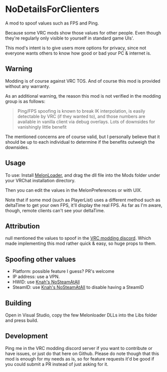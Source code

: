 # NoDetailsForClienters

A mod to spoof values such as FPS and Ping.

Because some VRC mods show those values for other people.
Even though they're regularly only visible to yourself in standard game UIs'.

This mod's intent is to give users more options for privacy, since not everyone wants others to know how good or bad your PC & internet is.

## Warning

Modding is of course against VRC TOS. And of course this mod is provided without any warranty.

As an additional warning, the reason this mod is not verified in the modding group is as follows:

> Ping/FPS spoofing is known to break IK interpolation, is easily detectable by VRC (if they wanted to), and those numbers are available in vanilla client via debug overlays. Lots of downsides for vanishingly little benefit

The mentioned concerns are of course valid, but I personally believe that it should be up to each individual to determine if the benefits outweigh the downsides.

## Usage

To use: Install [MelonLoader](https://melonwiki.xyz), and drag the dll file into the Mods folder under your VRChat installation directory.

Then you can edit the values in the MelonPreferences or with UIX.

Note that if some mod (such as PlayerList) uses a different method such as deltaTime to get your own FPS, it'll display the real FPS.
As far as I'm aware, though, remote clients can't see your deltaTime.

## Attribution

null mentioned the values to spoof in the [VRC modding discord](https://discord.gg/7EQCmgrUnH).
Which made implementing this mod rather quick & easy, so huge props to them.

## Spoofing other values

* Platform: possible feature I guess? PR's welcome
* IP address: use a VPN.
* HWID: use [Knah's NoSteamAtAll](https://github.com/knah/ML-UniversalMods#hwidpatch)
* SteamID: use [Knah's NoSteamAtAll](https://github.com/knah/ML-UniversalMods#nosteamatall) to disable having a SteamID

## Building

Open in Visual Studio, copy the few Melonloader DLLs into the Libs folder and press build.

## Development

Ping me in the VRC modding discord server if you want to contribute or have issues, or just do that here on Github. Please do note though that this mod is enough for my needs as is, so for feature requests it'd be good if you could submit a PR instead of just asking for it.
